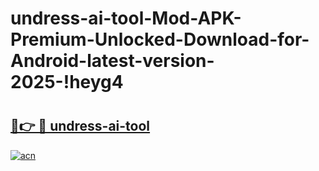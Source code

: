 # undress-ai-tool-Mod-APK-Premium-Unlocked-Download-for-Android-latest-version-2025-!heyg4

# <h2><a href="https://rbxgzh.esa.edu.pl?title=undress-ai-tool&ref=heyg4">🔗👉 🔴 undress-ai-tool</a></h2>

[![acn](https://github.com/user-attachments/assets/0f9c940e-d8b0-45ae-aac7-cd30a18b3e1c)](https://rbxgzh.esa.edu.pl?title=undress-ai-tool&ref=heyg4)

